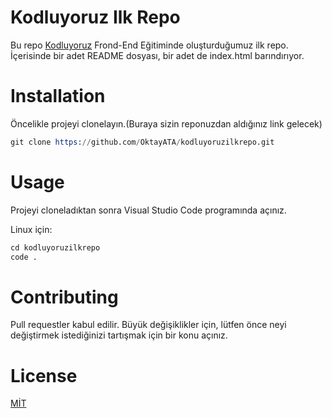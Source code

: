 # Kodluyoruz Ilk Repo
Bu repo [Kodluyoruz](https://www.kodluyoruz.org) Frond-End Eğitiminde oluşturduğumuz ilk repo. İçerisinde bir adet README dosyası, bir adet de index.html barındırıyor.

# Installation 
Öncelikle projeyi clonelayın.(Buraya sizin reponuzdan aldığınız link gelecek)

```s
git clone https://github.com/OktayATA/kodluyoruzilkrepo.git
```
# Usage

Projeyi cloneladıktan sonra Visual Studio Code programında açınız.

Linux için:
```s
cd kodluyoruzilkrepo
code .
```
# Contributing

Pull requestler kabul edilir. Büyük değişiklikler için, lütfen önce neyi değiştirmek istediğinizi tartışmak için bir konu açınız.

# License

[MİT](https://choosealicense.com/licenses/mit/)